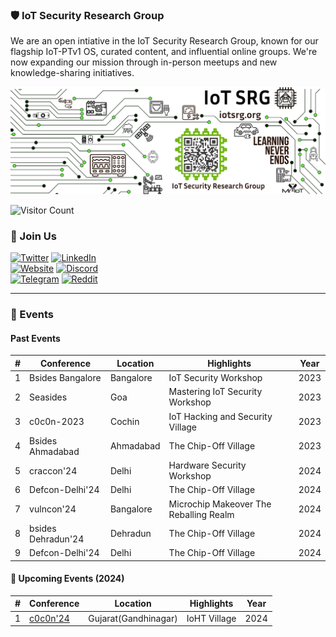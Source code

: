 
### 🛡️ IoT Security Research Group

We are an open intiative in the IoT Security Research Group, known for our flagship IoT-PTv1 OS, curated content, and influential online groups. We're now expanding our mission through in-person meetups and new knowledge-sharing initiatives.

![IoTSRG Logo](/iot/banner.png)

![Visitor Count](https://komarev.com/ghpvc/?username=iotsecurity1010&color=dc143c)

### 🤝 Join Us

[![Twitter](https://img.shields.io/badge/Twitter-1DA1F2?style=for-the-badge&logo=twitter&logoColor=white)](https://twitter.com/iotsrg1) [![LinkedIn](https://img.shields.io/badge/LinkedIn-0077B5?style=for-the-badge&logo=linkedin&logoColor=white)](https://www.linkedin.com/company/iotsrg)  
[![Website](https://img.shields.io/badge/website-000000?style=for-the-badge&logo=About.me&logoColor=white)](https://iotsecurity101.org/)  [![Discord](https://img.shields.io/badge/Discord-5865F2?style=for-the-badge&logo=discord&logoColor=white)](https://discord.gg/WRPePTBS2Q)  
[![Telegram](https://img.shields.io/badge/Telegram-2CA5E0?style=for-the-badge&logo=telegram&logoColor=white)](https://t.me/iotsrg)  [![Reddit](https://img.shields.io/badge/Reddit-FF4500?style=for-the-badge&logo=reddit&logoColor=white)](https://t.co/NPkAl8bPB3)  

---

### 📅 Events

#### Past Events

| #  | Conference                                                                 | Location   | Highlights                              | Year |
|----|----------------------------------------------------------------------------|------------|-----------------------------------------|------|
| 1  | Bsides Bangalore                                  | Bangalore  | IoT Security Workshop                   | 2023 |
| 2  | Seasides                                          | Goa        | Mastering IoT Security Workshop         | 2023 |
| 3  | c0c0n-2023                                        | Cochin     | IoT Hacking and Security Village        | 2023 |
| 4  | Bsides Ahmadabad                            | Ahmadabad  | The Chip-Off Village                    | 2023 |
| 5  | craccon'24               | Delhi      | Hardware Security Workshop              | 2024 |
| 6  | Defcon-Delhi'24          | Delhi      | The Chip-Off Village                    | 2024 |
| 7  | vulncon'24 | Bangalore  | Microchip Makeover The Reballing Realm  | 2024 |
| 8  | bsides Dehradun'24 | Dehradun   | The Chip-Off Village                    | 2024 |
| 9  | Defcon-Delhi'24          | Delhi      | The Chip-Off Village                    | 2024 |


#### 🌟 Upcoming Events (2024)

| # | Conference | Location | Highlights | Year |
|---|------------|----------|------------|------|
| 1 | [c0c0n'24](https://india.c0c0n.org/2024/villages#) | Gujarat(Gandhinagar) | IoHT Village  | 2024 |**

